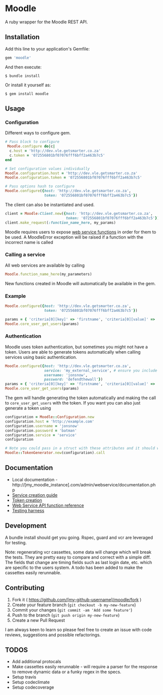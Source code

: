 # Moodle

A ruby wrapper for the Moodle REST API.

## Installation

Add this line to your application's Gemfile:

```ruby
gem 'moodle'
```

And then execute:

    $ bundle install

Or install it yourself as:

    $ gem install moodle

## Usage

### Configuration

Different ways to configure gem.

```ruby
# Pass block to configure
 Moodle.configure do|c|
  c.host = 'http://dev.vle.getsmarter.co.za'
  c.token = '072556801bf07076fff6bff2a463b7c5'
end

# Set configuration values individually
Moodle.configuration.host = 'http://dev.vle.getsmarter.co.za'
Moodle.configuration.token = '072556801bf07076fff6bff2a463b7c5'

# Pass options hash to configure
Moodle.configure({host: 'http://dev.vle.getsmarter.co.za',
                  token: '072556801bf07076fff6bff2a463b7c5'})

```
The client can also be instantiated and used.

```ruby
client = Moodle:Client.new({host: 'http://dev.vle.getsmarter.co.za',
                            token: '072556801bf07076fff6bff2a463b7c5'})
client.make_request(:function_name_here, my_params)
```

Moodle requires users to expose [web service functions](https://docs.moodle.org/dev/Web_service_API_functions) in order for them to be used. A MoodleError exception will be raised if a function with the incorrect name is called

### Calling a service

All web services are available by calling

```ruby
Moodle.function_name_here(my_parameters)
```

New functions created in Moodle will automatically be available in the gem.

### Example

```ruby
Moodle.configure({host: 'http://dev.vle.getsmarter.co.za',
                  token: '072556801bf07076fff6bff2a463b7c5'})

params = { 'criteria[0][key]' => 'firstname', 'criteria[0][value]' => 'Jon' }
Moodle.core_user_get_users(params)
```

### Authentication
Moodle uses token authentication, but sometimes you might not have a token. Users are able to generate tokens automatically when calling services using basic authentication.
```ruby
Moodle.configure({host: 'http://dev.vle.getsmarter.co.za',
                  service: 'my_external_service', # ensure you include the shortname of the external service
                  username: 'jonsnow',
                  password: 'defendthewall'})
params = { 'criteria[0][key]' => 'firstname', 'criteria[0][value]' => 'Jon' }
Moodle.core_user_get_users(params)
```
The gem will handle generating the token automatically and making the call to `core_user_get_users` with the token. If you want you can also just generate a token using
```ruby
configuration = Moodle::Configuration.new
configuration.host = 'http://example.com'
configuration.username = 'jonsnow'
configuration.password = 'batman'
configuration.service = 'service'
configuration

# Note you could pass in a struct with these attributes and it should work the same
Moodle::TokenGenerator.new(configuration).call
```

## Documentation
- Local documentation - http://[my_moodle_instance].com/admin/webservice/documentation.php
- [Service creation guide](https://docs.moodle.org/20/en/Using_web_services#Creating_a_service)
- [Token creation](https://docs.moodle.org/24/en/Using_web_services#Create_a_token)
- [Web Service API function reference](https://docs.moodle.org/dev/Web_service_API_functions)
- [Testing harness](https://testing.vle.getsmarter.co.za/admin/webservice/testclient.php)

## Development
A bundle install should get you going. Rspec, guard and vcr are leveraged for testing.

Note: regenerating vcr cassettes, some data will change which will break the tests. They are pretty easy to compare and correct with a simple diff. The fields that change are timing fields such as last login date, etc. which are specific to the users system. A todo has been added to make the cassettes easily rerunnable.

## Contributing

1. Fork it ( https://github.com/[my-github-username]/moodle/fork )
2. Create your feature branch (`git checkout -b my-new-feature`)
3. Commit your changes (`git commit -am 'Add some feature'`)
4. Push to the branch (`git push origin my-new-feature`)
5. Create a new Pull Request

I am always keen to learn so please feel free to create an issue with code reviews, suggestions and possible refactorings.

## TODOS

- Add additional protocals
- Make cassettes easily rerunnable - will require a parser for the response to remove dynamic data or a funky regex in the specs.
- Setup travis
- Setup codeclimate
- Setup codecoverage
